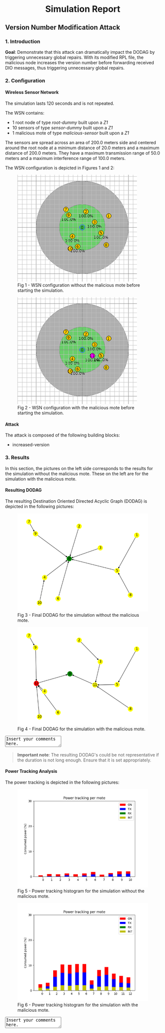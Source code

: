 <center> <h1>Simulation Report</h1> </center>

## Version Number Modification Attack

### 1. Introduction

**Goal**: Demonstrate that this attack can dramatically impact the DODAG by triggering unnecessary global repairs.
With its modified RPL file, the malicious node increases the version number before forwarding received DIO messages, thus triggering unnecessary global repairs.

### 2. Configuration

#### Wireless Sensor Network

The simulation lasts 120 seconds and is not repeated.

The WSN contains:

- 1 root node of type *root-dummy* built upon a *Z1*
- 10 sensors of type *sensor-dummy* built upon a *Z1*
- 1 malicious mote of type *malicious-sensor* built upon a *Z1*

The sensors are spread across an area of 200.0 meters side and centered around the root node at a minimum distance of 20.0 meters and a maximum distance of 200.0 meters. They have a maximum transmission range of 50.0 meters and a maximum interference range of 100.0 meters.

The WSN configuration is depicted in Figures 1 and 2:

<div class="left">
  <figure>
    <img src="without-malicious/results/wsn-without-malicious_start.png" alt="ERROR">
    <figcaption>Fig 1 - WSN configuration without the malicious mote before starting the simulation.</figcaption>
  </figure> 
</div>
<div class="right">
  <figure>
    <img src="with-malicious/results/wsn-with-malicious_start.png" alt="ERROR">
    <figcaption>Fig 2 - WSN configuration with the malicious mote before starting the simulation.</figcaption>
  </figure> 
</div>

#### Attack

The attack is composed of the following building blocks:


- increased-version



### 3. Results

In this section, the pictures on the left side corresponds to the results for the simulation without the malicious mote. These on the left are for the simulation with the malicious mote.

#### Resulting DODAG

The resulting Destination Oriented Directed Acyclic Graph (DODAG) is depicted in the following pictures:

<div class="left">
  <figure>
    <img src="without-malicious/results/dodag.png" alt="ERROR">
    <figcaption>Fig 3 - Final DODAG for the simulation without the malicious mote.</figcaption>
  </figure> 
</div><div class="right">
  <figure>
    <img src="with-malicious/results/dodag.png" alt="ERROR">
    <figcaption>Fig 4 - Final DODAG for the simulation with the malicious mote.</figcaption>
  </figure> 
</div>

<textarea>
Insert your comments here.
</textarea>

> **Important note**: The resulting DODAG's could be not representative if the duration is not long enough. Ensure that it is set appropriately.

#### Power Tracking Analysis

The power tracking is depicted in the following pictures:

<div class="left">
  <figure>
    <img src="without-malicious/results/powertracking.png" alt="ERROR">
    <figcaption>Fig 5 - Power tracking histogram for the simulation without the malicious mote.</figcaption>
  </figure> 
</div>
<div class="right">
  <figure>
    <img src="with-malicious/results/powertracking.png" alt="ERROR">
    <figcaption>Fig 6 - Power tracking histogram for the simulation with the malicious mote.</figcaption>
  </figure> 
</div>

<textarea>
Insert your comments here.
</textarea>
